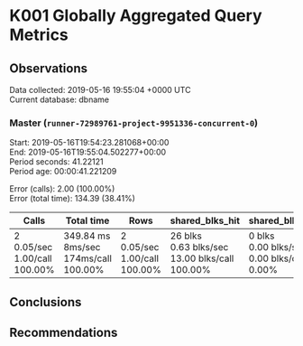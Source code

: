 # K001 Globally Aggregated Query Metrics

## Observations ##
Data collected: 2019-05-16 19:55:04 +0000 UTC  
Current database: dbname  



### Master (`runner-72989761-project-9951336-concurrent-0`) ###
Start: 2019-05-16T19:54:23.281068+00:00  
End: 2019-05-16T19:55:04.502277+00:00  
Period seconds: 41.22121  
Period age: 00:00:41.221209  

Error (calls): 2.00 (100.00%)  
Error (total time): 134.39 (38.41%)

| Calls | Total&nbsp;time | Rows | shared_blks_hit | shared_blks_read | shared_blks_dirtied | shared_blks_written | blk_read_time | blk_write_time | kcache_reads | kcache_writes | kcache_user_time_ms | kcache_system_time |
|-------|------------|------|-----------------|------------------|---------------------|---------------------|---------------|----------------|--------------|---------------|---------------------|--------------------|
|2<br/>0.05/sec<br/>1.00/call<br/>100.00% |349.84&nbsp;ms<br/>8ms/sec<br/>174ms/call<br/>100.00% |2<br/>0.05/sec<br/>1.00/call<br/>100.00% |26&nbsp;blks<br/>0.63&nbsp;blks/sec<br/>13.00&nbsp;blks/call<br/>100.00% |0&nbsp;blks<br/>0.00&nbsp;blks/sec<br/>0.00&nbsp;blks/call<br/>0.00% |0&nbsp;blks<br/>0.00&nbsp;blks/sec<br/>0.00&nbsp;blks/call<br/>0.00% |0&nbsp;blks<br/>0.00&nbsp;blks/sec<br/>0.00&nbsp;blks/call<br/>0.00% |0.00&nbsp;ms<br/>0ms/sec<br/>0ms/call<br/>0.00% |0.00&nbsp;ms<br/>0ms/sec<br/>0ms/call<br/>0.00% |0.00&nbsp;bytes<br/>0.00&nbsp;bytes/sec<br/>0.00&nbsp;bytes/call<br/>0.00% |0.00&nbsp;bytes<br/>0.00&nbsp;bytes/sec<br/>0.00&nbsp;bytes/call<br/>0.00% |0.00&nbsp;ms<br/>0ms/sec<br/>0ms/call<br/>0.00% |0.00&nbsp;ms<br/>0ms/sec<br/>0ms/call<br/>0.00%|





## Conclusions ##


## Recommendations ##

